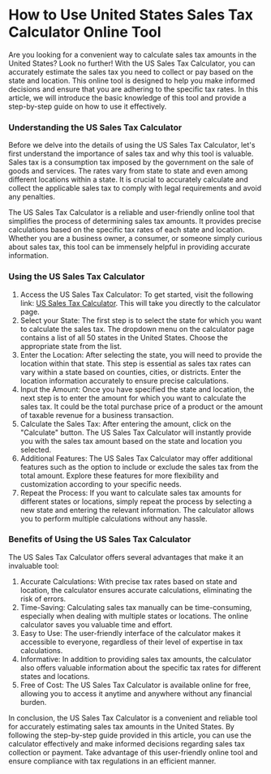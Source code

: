 How to Use United States Sales Tax Calculator Online Tool
=========================================================

Are you looking for a convenient way to calculate sales tax amounts in the United States? Look no further! With the US Sales Tax Calculator, you can accurately estimate the sales tax you need to collect or pay based on the state and location. This online tool is designed to help you make informed decisions and ensure that you are adhering to the specific tax rates. In this article, we will introduce the basic knowledge of this tool and provide a step-by-step guide on how to use it effectively.

### Understanding the US Sales Tax Calculator

Before we delve into the details of using the US Sales Tax Calculator, let's first understand the importance of sales tax and why this tool is valuable. Sales tax is a consumption tax imposed by the government on the sale of goods and services. The rates vary from state to state and even among different locations within a state. It is crucial to accurately calculate and collect the applicable sales tax to comply with legal requirements and avoid any penalties.

The US Sales Tax Calculator is a reliable and user-friendly online tool that simplifies the process of determining sales tax amounts. It provides precise calculations based on the specific tax rates of each state and location. Whether you are a business owner, a consumer, or someone simply curious about sales tax, this tool can be immensely helpful in providing accurate information.

### Using the US Sales Tax Calculator

1. Access the US Sales Tax Calculator: To get started, visit the following link: [US Sales Tax Calculator](https://www.onlinecalculatorsfree.com/financial/us-sales-tax-calculator.html). This will take you directly to the calculator page.
2. Select your State: The first step is to select the state for which you want to calculate the sales tax. The dropdown menu on the calculator page contains a list of all 50 states in the United States. Choose the appropriate state from the list.
3. Enter the Location: After selecting the state, you will need to provide the location within that state. This step is essential as sales tax rates can vary within a state based on counties, cities, or districts. Enter the location information accurately to ensure precise calculations.
4. Input the Amount: Once you have specified the state and location, the next step is to enter the amount for which you want to calculate the sales tax. It could be the total purchase price of a product or the amount of taxable revenue for a business transaction.
5. Calculate the Sales Tax: After entering the amount, click on the "Calculate" button. The US Sales Tax Calculator will instantly provide you with the sales tax amount based on the state and location you selected.
6. Additional Features: The US Sales Tax Calculator may offer additional features such as the option to include or exclude the sales tax from the total amount. Explore these features for more flexibility and customization according to your specific needs.
7. Repeat the Process: If you want to calculate sales tax amounts for different states or locations, simply repeat the process by selecting a new state and entering the relevant information. The calculator allows you to perform multiple calculations without any hassle.

### Benefits of Using the US Sales Tax Calculator

The US Sales Tax Calculator offers several advantages that make it an invaluable tool:

1. Accurate Calculations: With precise tax rates based on state and location, the calculator ensures accurate calculations, eliminating the risk of errors.
2. Time-Saving: Calculating sales tax manually can be time-consuming, especially when dealing with multiple states or locations. The online calculator saves you valuable time and effort.
3. Easy to Use: The user-friendly interface of the calculator makes it accessible to everyone, regardless of their level of expertise in tax calculations.
4. Informative: In addition to providing sales tax amounts, the calculator also offers valuable information about the specific tax rates for different states and locations.
5. Free of Cost: The US Sales Tax Calculator is available online for free, allowing you to access it anytime and anywhere without any financial burden.

In conclusion, the US Sales Tax Calculator is a convenient and reliable tool for accurately estimating sales tax amounts in the United States. By following the step-by-step guide provided in this article, you can use the calculator effectively and make informed decisions regarding sales tax collection or payment. Take advantage of this user-friendly online tool and ensure compliance with tax regulations in an efficient manner.